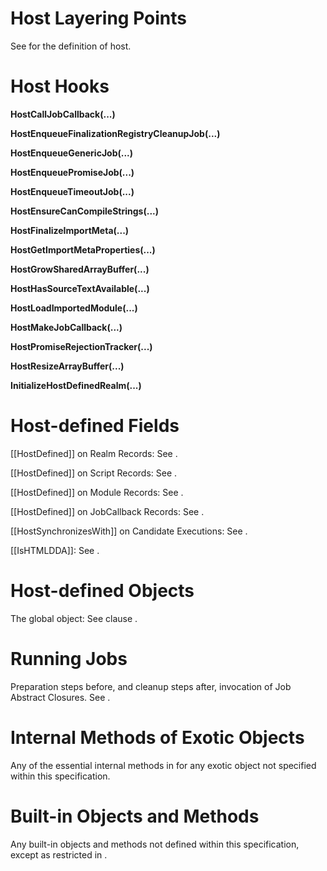 # Host Layering Points
  <p>See <emu-xref href="#sec-hosts-and-implementations"></emu-xref> for the definition of host.</p>

  <emu-annex id="sec-host-hooks-summary">
    <h1>Host Hooks</h1>
    <p><b>HostCallJobCallback(...)</b></p>
    <p><b>HostEnqueueFinalizationRegistryCleanupJob(...)</b></p>
    <p><b>HostEnqueueGenericJob(...)</b></p>
    <p><b>HostEnqueuePromiseJob(...)</b></p>
    <p><b>HostEnqueueTimeoutJob(...)</b></p>
    <p><b>HostEnsureCanCompileStrings(...)</b></p>
    <p><b>HostFinalizeImportMeta(...)</b></p>
    <p><b>HostGetImportMetaProperties(...)</b></p>
    <p><b>HostGrowSharedArrayBuffer(...)</b></p>
    <p><b>HostHasSourceTextAvailable(...)</b></p>
    <p><b>HostLoadImportedModule(...)</b></p>
    <p><b>HostMakeJobCallback(...)</b></p>
    <p><b>HostPromiseRejectionTracker(...)</b></p>
    <p><b>HostResizeArrayBuffer(...)</b></p>
    <p><b>InitializeHostDefinedRealm(...)</b></p>
  </emu-annex>

  <emu-annex id="sec-host-defined-fields-summary">
    <h1>Host-defined Fields</h1>
    <p>[[HostDefined]] on Realm Records: See <emu-xref href="#table-realm-record-fields"></emu-xref>.</p>
    <p>[[HostDefined]] on Script Records: See <emu-xref href="#table-script-records"></emu-xref>.</p>
    <p>[[HostDefined]] on Module Records: See <emu-xref href="#table-module-record-fields"></emu-xref>.</p>
    <p>[[HostDefined]] on JobCallback Records: See <emu-xref href="#table-jobcallback-records"></emu-xref>.</p>
    <p>[[HostSynchronizesWith]] on Candidate Executions: See <emu-xref href="#table-candidate-execution-records"></emu-xref>.</p>
    <p>[[IsHTMLDDA]]: See <emu-xref href="#sec-IsHTMLDDA-internal-slot"></emu-xref>.</p>
  </emu-annex>

  <emu-annex id="sec-host-defined-objects-summary">
    <h1>Host-defined Objects</h1>
    <p>The global object: See clause <emu-xref href="#sec-global-object"></emu-xref>.</p>
  </emu-annex>

  <emu-annex id="sec-host-running-jobs">
    <h1>Running Jobs</h1>
    <p>Preparation steps before, and cleanup steps after, invocation of Job Abstract Closures. See <emu-xref href="#sec-jobs"></emu-xref>.</p>
  </emu-annex>

  <emu-annex id="sec-host-internal-methods-of-exotic-objects">
    <h1>Internal Methods of Exotic Objects</h1>
    <p>Any of the essential internal methods in <emu-xref href="#table-essential-internal-methods"></emu-xref> for any exotic object not specified within this specification.</p>
  </emu-annex>

  <emu-annex id="sec-host-built-in-objects-and-methods">
    <h1>Built-in Objects and Methods</h1>
    <p>Any built-in objects and methods not defined within this specification, except as restricted in <emu-xref href="#sec-forbidden-extensions"></emu-xref>.</p>
  </emu-annex>

<h1 id="sec-corrections-and-clarifications-in-ecmascript-2015-with-possible-compatibility-impact"></h1>
